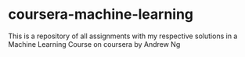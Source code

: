 # coursera-machine-learning
This is a repository of all assignments with my respective solutions in a Machine Learning Course on coursera by Andrew Ng
